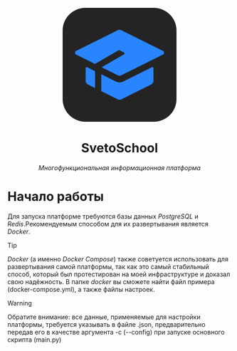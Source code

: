 <p align="center"><img src="https://raw.githubusercontent.com/ReMatrixed/docs/refs/heads/main/img/svetoschool-logo.png" width=256 style="border-radius: 20%"></p>
<h1 align="center">SvetoSchool</h1><p align="center"><i>Многофункциональная информационная платформа</i></p>

# Начало работы
Для запуска платформе требуются базы данных *PostgreSQL* и *Redis*.Рекомендуемым способом для их развертывания является *Docker*. 

> [!TIP]
> *Docker* (а именно *Docker Compose*) также советуется использовать для развертывания самой платформы, так как это самый стабильный способ, который был протестирован на моей инфраструктуре и доказал свою надёжность. В папке *docker* вы сможете найти файл примера (docker-compose.yml), а также файлы настроек.

> [!WARNING]
> Обратите внимание: все данные, применяемые для настройки платформы, требуется указывать в файле .json, предварительно передав его в качестве аргумента -c (--config) при запуске основного скрипта (main.py)